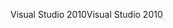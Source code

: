 <span data-ttu-id="a79c4-101">Visual Studio 2010</span><span class="sxs-lookup"><span data-stu-id="a79c4-101">Visual Studio 2010</span></span>